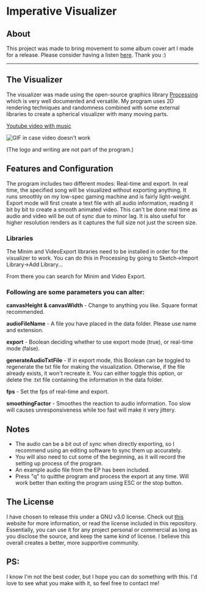 # Imperative Visualizer

## About

This project was made to bring movement to some album cover art I made for a release. Please consider having a listen [here](https://estlinmusic.com/imperative). Thank you :)

---

## The Visualizer

The visualizer was made using the open-source graphics library [Processing](https://processing.org/) which is very well documented and versatile. My program uses 2D rendering techniques and randomness combined with some external libraries to create a spherical visualizer with many moving parts.

[Youtube video with music](https://youtu.be/2v8b7Y9G5-A)

![GIF in case video doesn't work](gif-15s-kingfisher.gif)

(The logo and writing are not part of the program.)

## Features and Configuration

The program includes two different modes: Real-time and export. In real time, the specified song will be visualized without exporting anything. It runs smoothly on my low-spec gaming machine and is fairly light-weight. Export mode will first create a text file with all audio information, reading it bit by bit to create a smooth animated video. This can't be done real time as audio and video will be out of sync due to minor lag. It is also useful for higher resolution renders as it captures the full size not just the screen size.

### Libraries

The Minim and VideoExport libraries need to be installed in order for the visualizer to work. You can do this in Processing by going to Sketch->Import Library->Add Library...

From there you can search for Minim and Video Export.

### Following are some parameters you can alter:

**canvasHeight & canvasWidth** - Change to anything you like. Square format recommended.

**audioFileName** - A file you have placed in the data folder. Please use name and extension.

**export** - Boolean deciding whether to use export mode (true), or real-time mode (false).

**generateAudioTxtFile** - If in export mode, this Boolean can be toggled to regenerate the txt file for making the visualization. Otherwise, if the file already exists, it won't recreate it. You can either toggle this option, or delete the .txt file containing the information in the data folder.

**fps** - Set the fps of real-time and export.

**smoothingFactor** - Smoothes the reaction to audio information. Too slow will causes unresponsiveness while too fast will make it very jittery.

## Notes

- The audio can be a bit out of sync when directly exporting, so I recommend using an editing software to sync them up accurately.
- You will also need to cut some of the beginning, as it will record the setting up process of the program.
- An example audio file from the EP has been included.
- Press "q" to quitthe program and process the export at any time. Will work better than exiting the program using ESC or the stop button.

## The License

I have chosen to release this under a GNU v3.0 license. Check out [this](https://choosealicense.com/licenses/gpl-3.0/) website for more information, or read the license included in this repository. Essentially, you can use it for any project personal or commercial as long as you disclose the source, and keep the same kind of license. I believe this overall creates a better, more supportive community.

## PS:

I know I'm not the best coder, but I hope you can do something with this. I'd love to see what you make with it, so feel free to contact me!